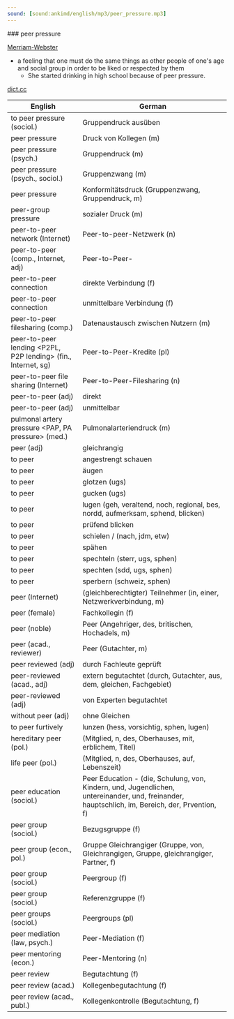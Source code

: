 ```yaml
---
sound: [sound:ankimd/english/mp3/peer_pressure.mp3]
---
```


\### peer pressure

[Merriam-Webster](https://www.merriam-webster.com/dictionary/peer+pressure)

- a feeling that one must do the same things as other people of one's age and social group in order to be liked or respected by them
    - She started drinking in high school because of peer pressure.

[dict.cc](https://www.dict.cc/peer+pressure)

| English        | German       |
| -------------- | ------------ |
| to peer pressure (sociol.) | Gruppendruck ausüben |
| peer pressure | Druck von Kollegen (m) |
| peer pressure (psych.) | Gruppendruck (m) |
| peer pressure (psych., sociol.) | Gruppenzwang (m) |
| peer pressure | Konformitätsdruck (Gruppenzwang, Gruppendruck, m) |
| peer-group pressure | sozialer Druck (m) |
| peer-to-peer network <P2P> (Internet) | Peer-to-peer-Netzwerk <P2P> (n) |
| peer-to-peer <P2P> (comp., Internet, adj) | Peer-to-Peer- <P2P-> |
| peer-to-peer connection | direkte Verbindung (f) |
| peer-to-peer connection | unmittelbare Verbindung (f) |
| peer-to-peer filesharing (comp.) | Datenaustausch zwischen Nutzern (m) |
| peer-to-peer lending <P2PL, P2P lending> (fin., Internet, sg) | Peer-to-Peer-Kredite <P2P-Kredite> (pl) |
| peer-to-peer file sharing <P2P file sharing> (Internet) | Peer-to-Peer-Filesharing <P2P-Filesharing> (n) |
| peer-to-peer (adj) | direkt |
| peer-to-peer (adj) | unmittelbar |
| pulmonal artery pressure <PAP, PA pressure> (med.) | Pulmonalarteriendruck (m) |
| peer (adj) | gleichrangig |
| to peer | angestrengt schauen |
| to peer | äugen |
| to peer | glotzen (ugs) |
| to peer | gucken (ugs) |
| to peer | lugen (geh, veraltend, noch, regional, bes, nordd, aufmerksam, sphend, blicken) |
| to peer | prüfend blicken |
| to peer | schielen / (nach, jdm, etw) |
| to peer | spähen |
| to peer | spechteln (sterr, ugs, sphen) |
| to peer | spechten (sdd, ugs, sphen) |
| to peer | sperbern (schweiz, sphen) |
| peer (Internet) | (gleichberechtigter) Teilnehmer (in, einer, Netzwerkverbindung, m) |
| peer (female) | Fachkollegin (f) |
| peer (noble) | Peer (Angehriger, des, britischen, Hochadels, m) |
| peer (acad., reviewer) | Peer (Gutachter, m) |
| peer reviewed (adj) | durch Fachleute geprüft |
| peer-reviewed (acad., adj) | extern begutachtet (durch, Gutachter, aus, dem, gleichen, Fachgebiet) |
| peer-reviewed (adj) | von Experten begutachtet |
| without peer (adj) | ohne Gleichen |
| to peer furtively | lunzen (hess, vorsichtig, sphen, lugen) |
| hereditary peer (pol.) |  (Mitglied, n, des, Oberhauses, mit, erblichem, Titel) |
| life peer (pol.) |  (Mitglied, n, des, Oberhauses, auf, Lebenszeit) |
| peer education (sociol.) | Peer Education - (die, Schulung, von, Kindern, und, Jugendlichen, untereinander, und, freinander, hauptschlich, im, Bereich, der, Prvention, f) |
| peer group (sociol.) | Bezugsgruppe (f) |
| peer group (econ., pol.) | Gruppe Gleichrangiger (Gruppe, von, Gleichrangigen, Gruppe, gleichrangiger, Partner, f) |
| peer group (sociol.) | Peergroup (f) |
| peer group (sociol.) | Referenzgruppe (f) |
| peer groups (sociol.) | Peergroups (pl) |
| peer mediation (law, psych.) | Peer-Mediation (f) |
| peer mentoring (econ.) | Peer-Mentoring (n) |
| peer review | Begutachtung (f) |
| peer review (acad.) | Kollegenbegutachtung (f) |
| peer review (acad., publ.) | Kollegenkontrolle (Begutachtung, f) |
